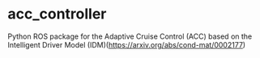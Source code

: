 # acc_controller
Python ROS package for the Adaptive Cruise Control (ACC) based on the Intelligent Driver Model (IDM)(https://arxiv.org/abs/cond-mat/0002177)
